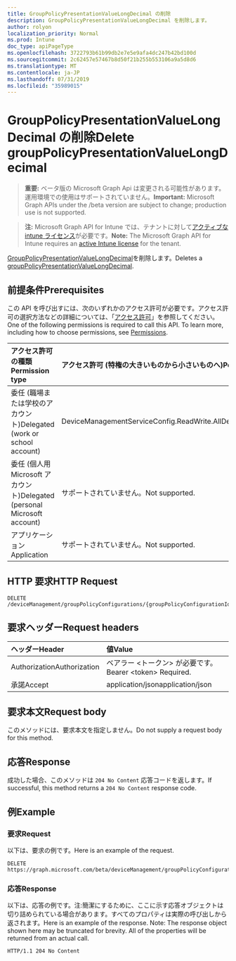 ```yaml
---
title: GroupPolicyPresentationValueLongDecimal の削除
description: GroupPolicyPresentationValueLongDecimal を削除します。
author: rolyon
localization_priority: Normal
ms.prod: Intune
doc_type: apiPageType
ms.openlocfilehash: 3722793b61b99db2e7e5e9afa4dc247b42bd100d
ms.sourcegitcommit: 2c62457e57467b8d50f21b255b553106a9a5d8d6
ms.translationtype: MT
ms.contentlocale: ja-JP
ms.lasthandoff: 07/31/2019
ms.locfileid: "35989015"
---
```

# <a name="delete-grouppolicypresentationvaluelongdecimal"></a><span data-ttu-id="7b0a1-103">GroupPolicyPresentationValueLongDecimal の削除</span><span class="sxs-lookup"><span data-stu-id="7b0a1-103">Delete groupPolicyPresentationValueLongDecimal</span></span>

> <span data-ttu-id="7b0a1-104">**重要:** ベータ版の Microsoft Graph Api は変更される可能性があります。運用環境での使用はサポートされていません。</span><span class="sxs-lookup"><span data-stu-id="7b0a1-104">**Important:** Microsoft Graph APIs under the /beta version are subject to change; production use is not supported.</span></span>

> <span data-ttu-id="7b0a1-105">**注:** Microsoft Graph API for Intune では、テナントに対して[アクティブな intune ライセンス](https://go.microsoft.com/fwlink/?linkid=839381)が必要です。</span><span class="sxs-lookup"><span data-stu-id="7b0a1-105">**Note:** The Microsoft Graph API for Intune requires an [active Intune license](https://go.microsoft.com/fwlink/?linkid=839381) for the tenant.</span></span>

<span data-ttu-id="7b0a1-106">[GroupPolicyPresentationValueLongDecimal](../resources/intune-grouppolicy-grouppolicypresentationvaluelongdecimal.md)を削除します。</span><span class="sxs-lookup"><span data-stu-id="7b0a1-106">Deletes a [groupPolicyPresentationValueLongDecimal](../resources/intune-grouppolicy-grouppolicypresentationvaluelongdecimal.md).</span></span>

## <a name="prerequisites"></a><span data-ttu-id="7b0a1-107">前提条件</span><span class="sxs-lookup"><span data-stu-id="7b0a1-107">Prerequisites</span></span>
<span data-ttu-id="7b0a1-p101">この API を呼び出すには、次のいずれかのアクセス許可が必要です。アクセス許可の選択方法などの詳細については、「[アクセス許可](/graph/permissions-reference)」を参照してください。</span><span class="sxs-lookup"><span data-stu-id="7b0a1-p101">One of the following permissions is required to call this API. To learn more, including how to choose permissions, see [Permissions](/graph/permissions-reference).</span></span>

|<span data-ttu-id="7b0a1-110">アクセス許可の種類</span><span class="sxs-lookup"><span data-stu-id="7b0a1-110">Permission type</span></span>|<span data-ttu-id="7b0a1-111">アクセス許可 (特権の大きいものから小さいものへ)</span><span class="sxs-lookup"><span data-stu-id="7b0a1-111">Permissions (from most to least privileged)</span></span>|
|:---|:---|
|<span data-ttu-id="7b0a1-112">委任 (職場または学校のアカウント)</span><span class="sxs-lookup"><span data-stu-id="7b0a1-112">Delegated (work or school account)</span></span>|<span data-ttu-id="7b0a1-113">DeviceManagementServiceConfig.ReadWrite.All</span><span class="sxs-lookup"><span data-stu-id="7b0a1-113">DeviceManagementServiceConfig.ReadWrite.All</span></span>|
|<span data-ttu-id="7b0a1-114">委任 (個人用 Microsoft アカウント)</span><span class="sxs-lookup"><span data-stu-id="7b0a1-114">Delegated (personal Microsoft account)</span></span>|<span data-ttu-id="7b0a1-115">サポートされていません。</span><span class="sxs-lookup"><span data-stu-id="7b0a1-115">Not supported.</span></span>|
|<span data-ttu-id="7b0a1-116">アプリケーション</span><span class="sxs-lookup"><span data-stu-id="7b0a1-116">Application</span></span>|<span data-ttu-id="7b0a1-117">サポートされていません。</span><span class="sxs-lookup"><span data-stu-id="7b0a1-117">Not supported.</span></span>|

## <a name="http-request"></a><span data-ttu-id="7b0a1-118">HTTP 要求</span><span class="sxs-lookup"><span data-stu-id="7b0a1-118">HTTP Request</span></span>
<!-- {
  "blockType": "ignored"
}
-->
``` http
DELETE /deviceManagement/groupPolicyConfigurations/{groupPolicyConfigurationId}/definitionValues/{groupPolicyDefinitionValueId}/presentationValues/{groupPolicyPresentationValueId}
```

## <a name="request-headers"></a><span data-ttu-id="7b0a1-119">要求ヘッダー</span><span class="sxs-lookup"><span data-stu-id="7b0a1-119">Request headers</span></span>
|<span data-ttu-id="7b0a1-120">ヘッダー</span><span class="sxs-lookup"><span data-stu-id="7b0a1-120">Header</span></span>|<span data-ttu-id="7b0a1-121">値</span><span class="sxs-lookup"><span data-stu-id="7b0a1-121">Value</span></span>|
|:---|:---|
|<span data-ttu-id="7b0a1-122">Authorization</span><span class="sxs-lookup"><span data-stu-id="7b0a1-122">Authorization</span></span>|<span data-ttu-id="7b0a1-123">ベアラー &lt;トークン&gt; が必要です。</span><span class="sxs-lookup"><span data-stu-id="7b0a1-123">Bearer &lt;token&gt; Required.</span></span>|
|<span data-ttu-id="7b0a1-124">承諾</span><span class="sxs-lookup"><span data-stu-id="7b0a1-124">Accept</span></span>|<span data-ttu-id="7b0a1-125">application/json</span><span class="sxs-lookup"><span data-stu-id="7b0a1-125">application/json</span></span>|

## <a name="request-body"></a><span data-ttu-id="7b0a1-126">要求本文</span><span class="sxs-lookup"><span data-stu-id="7b0a1-126">Request body</span></span>
<span data-ttu-id="7b0a1-127">このメソッドには、要求本文を指定しません。</span><span class="sxs-lookup"><span data-stu-id="7b0a1-127">Do not supply a request body for this method.</span></span>

## <a name="response"></a><span data-ttu-id="7b0a1-128">応答</span><span class="sxs-lookup"><span data-stu-id="7b0a1-128">Response</span></span>
<span data-ttu-id="7b0a1-129">成功した場合、このメソッドは `204 No Content` 応答コードを返します。</span><span class="sxs-lookup"><span data-stu-id="7b0a1-129">If successful, this method returns a `204 No Content` response code.</span></span>

## <a name="example"></a><span data-ttu-id="7b0a1-130">例</span><span class="sxs-lookup"><span data-stu-id="7b0a1-130">Example</span></span>

### <a name="request"></a><span data-ttu-id="7b0a1-131">要求</span><span class="sxs-lookup"><span data-stu-id="7b0a1-131">Request</span></span>
<span data-ttu-id="7b0a1-132">以下は、要求の例です。</span><span class="sxs-lookup"><span data-stu-id="7b0a1-132">Here is an example of the request.</span></span>
``` http
DELETE https://graph.microsoft.com/beta/deviceManagement/groupPolicyConfigurations/{groupPolicyConfigurationId}/definitionValues/{groupPolicyDefinitionValueId}/presentationValues/{groupPolicyPresentationValueId}
```

### <a name="response"></a><span data-ttu-id="7b0a1-133">応答</span><span class="sxs-lookup"><span data-stu-id="7b0a1-133">Response</span></span>
<span data-ttu-id="7b0a1-p102">以下は、応答の例です。注:簡潔にするために、ここに示す応答オブジェクトは切り詰められている場合があります。すべてのプロパティは実際の呼び出しから返されます。</span><span class="sxs-lookup"><span data-stu-id="7b0a1-p102">Here is an example of the response. Note: The response object shown here may be truncated for brevity. All of the properties will be returned from an actual call.</span></span>
``` http
HTTP/1.1 204 No Content
```





